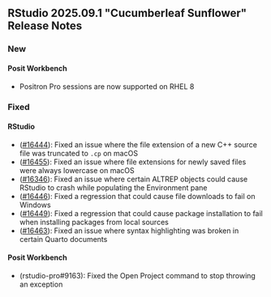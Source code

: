 ## RStudio 2025.09.1 "Cucumberleaf Sunflower" Release Notes

### New

#### Posit Workbench

- Positron Pro sessions are now supported on RHEL 8

### Fixed

#### RStudio

- ([#16444](https://github.com/rstudio/rstudio/issues/16444)): Fixed an issue where the file extension of a new C++ source file was truncated to `.cp` on macOS
- ([#16455](https://github.com/rstudio/rstudio/issues/16455)): Fixed an issue where file extensions for newly saved files were always lowercase on macOS
- ([#16346](https://github.com/rstudio/rstudio/issues/16436)): Fixed an issue where certain ALTREP objects could cause RStudio to crash while populating the Environment pane
- ([#16446](https://github.com/rstudio/rstudio/issues/16446)): Fixed a regression that could cause file downloads to fail on Windows
- ([#16449](https://github.com/rstudio/rstudio/issues/16449)): Fixed a regression that could cause package installation to fail when installing packages from local sources
- ([#16463](https://github.com/rstudio/rstudio/issues/16463)): Fixed an issue where syntax highlighting was broken in certain Quarto documents

#### Posit Workbench

- (rstudio-pro#9163): Fixed the Open Project command to stop throwing an exception
